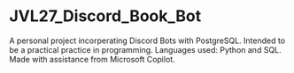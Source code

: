 # JVL27_Discord_Book_Bot
A personal project incorperating Discord Bots with PostgreSQL. Intended to be a practical practice in programming. Languages used: Python and SQL. Made with assistance from Microsoft Copilot.

